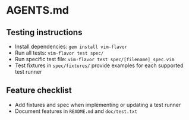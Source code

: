 # AGENTS.md

## Testing instructions
- Install dependencies: `gem install vim-flavor`
- Run all tests: `vim-flavor test spec/`
- Run specific test file: `vim-flavor test spec/[filename]_spec.vim`
- Test fixtures in `spec/fixtures/` provide examples for each supported test runner

## Feature checklist
- Add fixtures and spec when implementing or updating a test runner
- Document features in `README.md` and `doc/test.txt`
